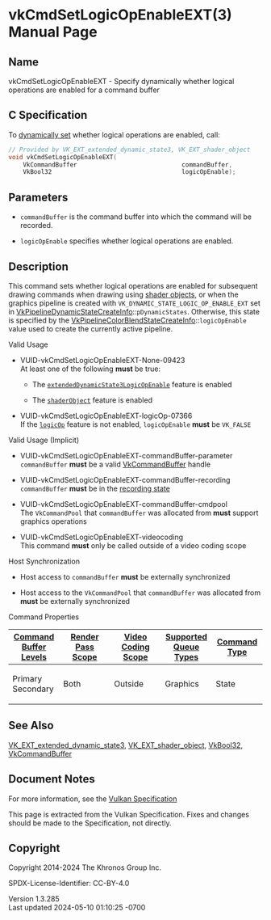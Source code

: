 # vkCmdSetLogicOpEnableEXT(3) Manual Page

## Name

vkCmdSetLogicOpEnableEXT - Specify dynamically whether logical
operations are enabled for a command buffer



## <a href="#_c_specification" class="anchor"></a>C Specification

To <a
href="https://registry.khronos.org/vulkan/specs/1.3-extensions/html/vkspec.html#pipelines-dynamic-state"
target="_blank" rel="noopener">dynamically set</a> whether logical
operations are enabled, call:

``` c
// Provided by VK_EXT_extended_dynamic_state3, VK_EXT_shader_object
void vkCmdSetLogicOpEnableEXT(
    VkCommandBuffer                             commandBuffer,
    VkBool32                                    logicOpEnable);
```

## <a href="#_parameters" class="anchor"></a>Parameters

- `commandBuffer` is the command buffer into which the command will be
  recorded.

- `logicOpEnable` specifies whether logical operations are enabled.

## <a href="#_description" class="anchor"></a>Description

This command sets whether logical operations are enabled for subsequent
drawing commands when drawing using <a
href="https://registry.khronos.org/vulkan/specs/1.3-extensions/html/vkspec.html#shaders-objects"
target="_blank" rel="noopener">shader objects</a>, or when the graphics
pipeline is created with `VK_DYNAMIC_STATE_LOGIC_OP_ENABLE_EXT` set in
[VkPipelineDynamicStateCreateInfo](https://registry.khronos.org/vulkan/specs/1.3-extensions/man/html/VkPipelineDynamicStateCreateInfo.html)::`pDynamicStates`.
Otherwise, this state is specified by the
[VkPipelineColorBlendStateCreateInfo](https://registry.khronos.org/vulkan/specs/1.3-extensions/man/html/VkPipelineColorBlendStateCreateInfo.html)::`logicOpEnable`
value used to create the currently active pipeline.

Valid Usage

- <a href="#VUID-vkCmdSetLogicOpEnableEXT-None-09423"
  id="VUID-vkCmdSetLogicOpEnableEXT-None-09423"></a>
  VUID-vkCmdSetLogicOpEnableEXT-None-09423  
  At least one of the following **must** be true:

  - The
    [`extendedDynamicState3LogicOpEnable`](#features-extendedDynamicState3LogicOpEnable)
    feature is enabled

  - The [`shaderObject`](#features-shaderObject) feature is enabled

- <a href="#VUID-vkCmdSetLogicOpEnableEXT-logicOp-07366"
  id="VUID-vkCmdSetLogicOpEnableEXT-logicOp-07366"></a>
  VUID-vkCmdSetLogicOpEnableEXT-logicOp-07366  
  If the <a
  href="https://registry.khronos.org/vulkan/specs/1.3-extensions/html/vkspec.html#features-logicOp"
  target="_blank" rel="noopener"><code>logicOp</code></a> feature is not
  enabled, `logicOpEnable` **must** be `VK_FALSE`

Valid Usage (Implicit)

- <a href="#VUID-vkCmdSetLogicOpEnableEXT-commandBuffer-parameter"
  id="VUID-vkCmdSetLogicOpEnableEXT-commandBuffer-parameter"></a>
  VUID-vkCmdSetLogicOpEnableEXT-commandBuffer-parameter  
  `commandBuffer` **must** be a valid
  [VkCommandBuffer](https://registry.khronos.org/vulkan/specs/1.3-extensions/man/html/VkCommandBuffer.html) handle

- <a href="#VUID-vkCmdSetLogicOpEnableEXT-commandBuffer-recording"
  id="VUID-vkCmdSetLogicOpEnableEXT-commandBuffer-recording"></a>
  VUID-vkCmdSetLogicOpEnableEXT-commandBuffer-recording  
  `commandBuffer` **must** be in the [recording
  state](#commandbuffers-lifecycle)

- <a href="#VUID-vkCmdSetLogicOpEnableEXT-commandBuffer-cmdpool"
  id="VUID-vkCmdSetLogicOpEnableEXT-commandBuffer-cmdpool"></a>
  VUID-vkCmdSetLogicOpEnableEXT-commandBuffer-cmdpool  
  The `VkCommandPool` that `commandBuffer` was allocated from **must**
  support graphics operations

- <a href="#VUID-vkCmdSetLogicOpEnableEXT-videocoding"
  id="VUID-vkCmdSetLogicOpEnableEXT-videocoding"></a>
  VUID-vkCmdSetLogicOpEnableEXT-videocoding  
  This command **must** only be called outside of a video coding scope

Host Synchronization

- Host access to `commandBuffer` **must** be externally synchronized

- Host access to the `VkCommandPool` that `commandBuffer` was allocated
  from **must** be externally synchronized

Command Properties

<table class="tableblock frame-all grid-all stretch">
<colgroup>
<col style="width: 20%" />
<col style="width: 20%" />
<col style="width: 20%" />
<col style="width: 20%" />
<col style="width: 20%" />
</colgroup>
<thead>
<tr class="header">
<th class="tableblock halign-left valign-top"><a
href="#VkCommandBufferLevel">Command Buffer Levels</a></th>
<th class="tableblock halign-left valign-top"><a
href="#vkCmdBeginRenderPass">Render Pass Scope</a></th>
<th class="tableblock halign-left valign-top"><a
href="#vkCmdBeginVideoCodingKHR">Video Coding Scope</a></th>
<th class="tableblock halign-left valign-top"><a
href="#VkQueueFlagBits">Supported Queue Types</a></th>
<th class="tableblock halign-left valign-top"><a
href="#fundamentals-queueoperation-command-types">Command Type</a></th>
</tr>
</thead>
<tbody>
<tr class="odd">
<td class="tableblock halign-left valign-top"><p>Primary<br />
Secondary</p></td>
<td class="tableblock halign-left valign-top"><p>Both</p></td>
<td class="tableblock halign-left valign-top"><p>Outside</p></td>
<td class="tableblock halign-left valign-top"><p>Graphics</p></td>
<td class="tableblock halign-left valign-top"><p>State</p></td>
</tr>
</tbody>
</table>

## <a href="#_see_also" class="anchor"></a>See Also

[VK_EXT_extended_dynamic_state3](https://registry.khronos.org/vulkan/specs/1.3-extensions/man/html/VK_EXT_extended_dynamic_state3.html),
[VK_EXT_shader_object](https://registry.khronos.org/vulkan/specs/1.3-extensions/man/html/VK_EXT_shader_object.html),
[VkBool32](https://registry.khronos.org/vulkan/specs/1.3-extensions/man/html/VkBool32.html), [VkCommandBuffer](https://registry.khronos.org/vulkan/specs/1.3-extensions/man/html/VkCommandBuffer.html)

## <a href="#_document_notes" class="anchor"></a>Document Notes

For more information, see the <a
href="https://registry.khronos.org/vulkan/specs/1.3-extensions/html/vkspec.html#vkCmdSetLogicOpEnableEXT"
target="_blank" rel="noopener">Vulkan Specification</a>

This page is extracted from the Vulkan Specification. Fixes and changes
should be made to the Specification, not directly.

## <a href="#_copyright" class="anchor"></a>Copyright

Copyright 2014-2024 The Khronos Group Inc.

SPDX-License-Identifier: CC-BY-4.0

Version 1.3.285  
Last updated 2024-05-10 01:10:25 -0700
